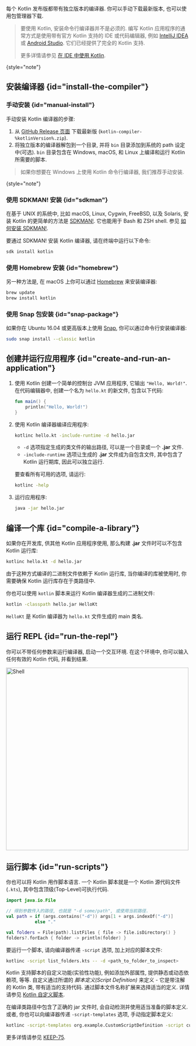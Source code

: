 [//]: # (title: Kotlin 命令行编译器)

每个 Kotlin 发布版都带有独立版本的编译器.
你可以手动下载最新版本, 也可以使用包管理器下载.

> 要使用 Kotlin, 安装命令行编译器并不是必须的.
> 编写 Kotlin 应用程序的通常方式是使用带有官方 Kotlin 支持的 IDE 或代码编辑器,
> 例如 [IntelliJ IDEA](https://www.jetbrains.com/idea/) 或 [Android Studio](https://developer.android.com/studio).
> 它们已经提供了完全的 Kotlin 支持.
>
> 更多详情请参见 [在 IDE 中使用 Kotlin](getting-started.md).
>
{style="note"}

## 安装编译器 {id="install-the-compiler"}

### 手动安装 {id="manual-install"}

手动安装 Kotlin 编译器的步骤:

1. 从 [GitHub Release 页面](%kotlinLatestUrl%) 下载最新版 (`kotlin-compiler-%kotlinVersion%.zip`).
2. 将独立版本的编译器解包到一个目录, 并将 `bin` 目录添加到系统的 path 设定中(可选).
   `bin` 目录包含在 Windows, macOS, 和 Linux 上编译和运行 Kotlin 所需要的脚本.

> 如果你想要在 Windows 上使用 Kotlin 命令行编译器, 我们推荐手动安装.
>
{style="note"}

### 使用 SDKMAN! 安装 {id="sdkman"}

在基于 UNIX 的系统中, 比如 macOS, Linux, Cygwin, FreeBSD, 以及 Solaris, 安装 Kotlin 的更简单的方法是 [SDKMAN!](https://sdkman.io).
它也能用于 Bash 和 ZSH shell. 参见 [如何安装 SDKMAN!](https://sdkman.io/install).

要通过 SDKMAN! 安装 Kotlin 编译器, 请在终端中运行以下命令:

```bash
sdk install kotlin
```

### 使用 Homebrew 安装 {id="homebrew"}

另一种方法是, 在 macOS 上你可以通过 [Homebrew](https://brew.sh/) 来安装编译器:

```bash
brew update
brew install kotlin
```

### 使用 Snap 包安装 {id="snap-package"}

如果你在 Ubuntu 16.04 或更高版本上使用 [Snap](https://snapcraft.io/), 你可以通过命令行安装编译器:

```bash
sudo snap install --classic kotlin
```

## 创建并运行应用程序 {id="create-and-run-an-application"}

1. 使用 Kotlin 创建一个简单的控制台 JVM 应用程序, 它输出 `"Hello, World!"`.
   在代码编辑器中, 创建一个名为 `hello.kt` 的新文件, 包含以下代码:

   ```kotlin
   fun main() {
       println("Hello, World!")
   }
   ```

2. 使用 Kotlin 编译器编译应用程序:

   ```bash
   kotlinc hello.kt -include-runtime -d hello.jar
   ```

   * `-d` 选项指定生成的类文件的输出路径, 可以是一个目录或一个 **.jar** 文件.
   * `-include-runtime` 选项让生成的 **.jar** 文件成为自包含文件, 其中包含了 Kotlin 运行期库, 因此可以独立运行.

   要查看所有可用的选项, 请运行:

   ```bash
   kotlinc -help
   ```

3. 运行应用程序:

   ```bash
   java -jar hello.jar
   ```

## 编译一个库 {id="compile-a-library"}

如果你在开发库, 供其他 Kotlin 应用程序使用, 那么构建 **.jar** 文件时可以不包含 Kotlin 运行库:

```bash
kotlinc hello.kt -d hello.jar
```

由于这种方式编译的二进制文件依赖于 Kotlin 运行库, 当你编译的库被使用时, 你需要确保 Kotlin 运行库存在于类路径中.

你也可以使用 `kotlin` 脚本来运行 Kotlin 编译器生成的二进制文件:

```bash
kotlin -classpath hello.jar HelloKt
```

`HelloKt` 是 Kotlin 编译器为 `hello.kt` 文件生成的 main 类名.

## 运行 REPL {id="run-the-repl"}

你可以不带任何参数来运行编译器, 启动一个交互环境. 在这个环境中, 你可以输入任何有效的 Kotlin 代码, 并看到结果.

<img src="kotlin-shell.png" alt="Shell" width="500"/>

## 运行脚本 {id="run-scripts"}

你也可以将 Kotlin 用作脚本语言.
一个 Kotlin 脚本就是一个 Kotlin 源代码文件 (`.kts`), 其中包含顶级(Top-Level)可执行代码.

```kotlin
import java.io.File

// 得到参数传入的路径, 也就是 "-d some/path", 或使用当前路径.
val path = if (args.contains("-d")) args[1 + args.indexOf("-d")]
           else "."

val folders = File(path).listFiles { file -> file.isDirectory() }
folders?.forEach { folder -> println(folder) }
```

要运行一个脚本, 请向编译器传递 `-script` 选项, 加上对应的脚本文件:

```bash
kotlinc -script list_folders.kts -- -d <path_to_folder_to_inspect>
```

Kotlin 支持脚本的自定义功能(实验性功能), 例如添加外部属性, 提供静态或动态依赖项, 等等.
自定义通过所谓的 _脚本定义(Script Definition)_ 来定义 - 它是带注解的 Kotlin 类, 带有适当的支持代码.
通过脚本文件名称扩展来选择适当的定义.
详情请参见 [Kotlin 自定义脚本](custom-script-deps-tutorial.md).

在编译类路径中包含了正确的 jar 文件时, 会自动检测并使用适当准备的脚本定义.
或者, 你也可以向编译器传递 `-script-templates` 选项, 手动指定脚本定义:

```bash
kotlinc -script-templates org.example.CustomScriptDefinition -script custom.script1.kts
```

更多详情请参见 [KEEP-75](https://github.com/Kotlin/KEEP/blob/master/proposals/scripting-support.md).
